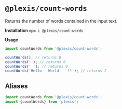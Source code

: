 # `@plexis/count-words`

Returns the number of words contained in the input text.

**Installation**
`npm i @plexis/count-words`

**Usage**

```javascript
import countWords from '@plexis/count-words';

countWords(); // returns 0
countWords(''); // returns 0
countWords(' '); // returns 0
countWords('Hello   World    !!'); // returns 2
```

## Aliases

```javascript
import countWords from '@plexis/count-words';
import {countWords} from 'plexis';
```
